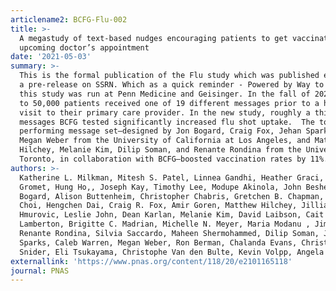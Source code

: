 ```yaml
---
articlename2: BCFG-Flu-002
title: >-
  A megastudy of text-based nudges encouraging patients to get vaccinated at an
  upcoming doctor’s appointment
date: '2021-05-03'
summary: >-
  This is the formal publication of the Flu study which was published earlier in
  a pre-release on SSRN. Which as a quick reminder - Powered by Way to Health,
  this study was run at Penn Medicine and Geisinger. In the fall of 2020, close
  to 50,000 patients received one of 19 different messages prior to a healthy
  visit to their primary care provider. In the new study, roughly a third of the
  messages BCFG tested significantly increased flu shot uptake.  The top
  performing message set—designed by Jon Bogard, Craig Fox, Jehan Sparks, and
  Megan Weber from the University of California at Los Angeles, and Matt
  Hilchey, Melanie Kim, Dilip Soman, and Renante Rondina from the University of
  Toronto, in collaboration with BCFG—boosted vaccination rates by 11%.
authors: >-
  Katherine L. Milkman, Mitesh S. Patel, Linnea Gandhi, Heather Graci, Dena
  Gromet, Hung Ho,, Joseph Kay, Timothy Lee, Modupe Akinola, John Beshears, Jon
  Bogard, Alison Buttenheim, Christopher Chabris, Gretchen B. Chapman, James J.
  Choi, Hengchen Dai, Craig R. Fox, Amir Goren, Matthew Hilchey, Jillian
  Hmurovic, Leslie John, Dean Karlan, Melanie Kim, David Laibson, Cait
  Lamberton, Brigitte C. Madrian, Michelle N. Meyer, Maria Modanu , Jimin Nam, ,
  Renante Rondina, Silvia Saccardo, Maheen Shermohammed, Dilip Soman, Jehan
  Sparks, Caleb Warren, Megan Weber, Ron Berman, Chalanda Evans, Christopher
  Snider, Eli Tsukayama, Christophe Van den Bulte, Kevin Volpp, Angela Duckworth
externallink: 'https://www.pnas.org/content/118/20/e2101165118'
journal: PNAS
---
```


